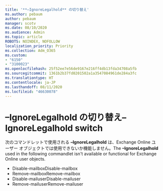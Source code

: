 ```yaml
---
title: '**–IgnoreLegalhold** の切り替え'
ms.author: pebaum
author: pebaum
manager: scotv
ms.date: 08/10/2020
ms.audience: Admin
ms.topic: article
ROBOTS: NOINDEX, NOFOLLOW
localization_priority: Priority
ms.collection: Adm_O365
ms.custom:
- "6150"
- "3100023"
ms.openlocfilehash: 25f52ee7e56de9167e216ff4db13fda34708a5fb
ms.sourcegitcommit: 1361b2b37fd0201502a1a3547084961de284a3fc
ms.translationtype: HT
ms.contentlocale: ja-JP
ms.lasthandoff: 08/11/2020
ms.locfileid: "46630078"
---
```

# <a name="ignorelegalhold-switch"></a><span data-ttu-id="2e164-102">**–IgnoreLegalhold** の切り替え</span><span class="sxs-lookup"><span data-stu-id="2e164-102">**–IgnoreLegalhold** switch</span></span>

<span data-ttu-id="2e164-103">次のコマンドレットで使用される **–IgnoreLegalhold** は、Exchange Online ユーザー オブジェクトでは使用できないか機能しません。</span><span class="sxs-lookup"><span data-stu-id="2e164-103">The **–IgnoreLegalhold** used in the following commandlet isn't available or functional for Exchange Online user objects.</span></span>

- <span data-ttu-id="2e164-104">Disable-mailbox</span><span class="sxs-lookup"><span data-stu-id="2e164-104">Disable-mailbox</span></span>
- <span data-ttu-id="2e164-105">Remove-mailbox</span><span class="sxs-lookup"><span data-stu-id="2e164-105">Remove-mailbox</span></span>
- <span data-ttu-id="2e164-106">Disable-mailuser</span><span class="sxs-lookup"><span data-stu-id="2e164-106">Disable-mailuser</span></span>
- <span data-ttu-id="2e164-107">Remove-mailuser</span><span class="sxs-lookup"><span data-stu-id="2e164-107">Remove-mailuser</span></span>